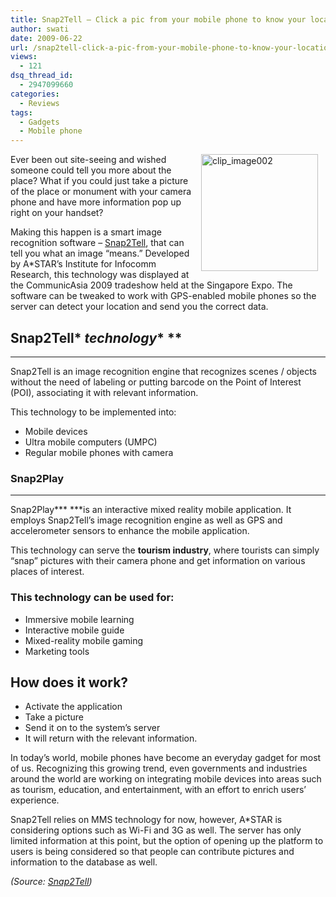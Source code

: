 ```yaml
---
title: Snap2Tell – Click a pic from your mobile phone to know your location!
author: swati
date: 2009-06-22
url: /snap2tell-click-a-pic-from-your-mobile-phone-to-know-your-location/
views:
  - 121
dsq_thread_id:
  - 2947099660
categories:
  - Reviews
tags:
  - Gadgets
  - Mobile phone
---
```

<img class="alignright wp-image-52409" style="border: 0pt none;margin-left: 12px;margin-right: 12px" src="http://cdn.devilsworkshop.org/files/2009/06/clip-image00231.jpg" border="0" alt="clip_image002" hspace="12" width="187" height="187" align="right" />Ever been out site-seeing and wished someone could tell you more about the place? What if you could just take a picture of the place or monument with your camera phone and have more information pop up right on your handset?

Making this happen is a smart image recognition software &#8211; <a href="http://www.exploit-tech.com/For-Industry/Tech-Offers/Science-and-Engineering-Technology-Offers/Infocomms/SnapToTell--amp;-SnapToPlay.aspx" onclick="_gaq.push(['_trackEvent', 'outbound-article', 'http://www.exploit-tech.com/For-Industry/Tech-Offers/Science-and-Engineering-Technology-Offers/Infocomms/SnapToTell--amp;-SnapToPlay.aspx', 'Snap2Tell']);" >Snap2Tell</a>, that can tell you what an image “means.” Developed by A*STAR’s Institute for Infocomm Research, this technology was displayed at the CommunicAsia 2009 tradeshow held at the Singapore Expo. The software can be tweaked to work with GPS-enabled mobile phones so the server can detect your location and send you the correct data.

## Snap2Tell* *technology** **

** **

Snap2Tell is an image recognition engine that recognizes scenes / objects without the need of labeling or putting barcode on the Point of Interest (POI), associating it with relevant information.

This technology to be implemented into:

  * Mobile devices
  * Ultra mobile computers (UMPC)
  * Regular mobile phones with camera

### Snap2Play

** **

Snap2Play*** ***is an interactive mixed reality mobile application. It employs Snap2Tell’s image recognition engine as well as GPS and accelerometer sensors to enhance the mobile application.

This technology can serve the **tourism industry**, where tourists can simply “snap” pictures with their camera phone and get information on various places of interest.

### This technology can be used for:

  * Immersive mobile learning
  * Interactive mobile guide
  * Mixed-reality mobile gaming
  * Marketing tools

## How does it work?

  * Activate the application
  * Take a picture
  * Send it on to the system&#8217;s server
  * It will return with the relevant information.

In today’s world, mobile phones have become an everyday gadget for most of us. Recognizing this growing trend, even governments and industries around the world are working on integrating mobile devices into areas such as tourism, education, and entertainment, with an effort to enrich users’ experience.

Snap2Tell relies on MMS technology for now, however, A*STAR is considering options such as Wi-Fi and 3G as well. The server has only limited information at this point, but the option of opening up the platform to users is being considered so that people can contribute pictures and information to the database as well.

*(Source: *<a href="http://www.exploit-tech.com/For-Industry/Tech-Offers/Science-and-Engineering-Technology-Offers/Tech-Offers/I2R_08TO029---Snap2Tell---Snap2Play-interactive-mo.aspx" onclick="_gaq.push(['_trackEvent', 'outbound-article', 'http://www.exploit-tech.com/For-Industry/Tech-Offers/Science-and-Engineering-Technology-Offers/Tech-Offers/I2R_08TO029---Snap2Tell---Snap2Play-interactive-mo.aspx', 'Snap2Tell']);" ><em>Snap2Tell</em></a>*)*
